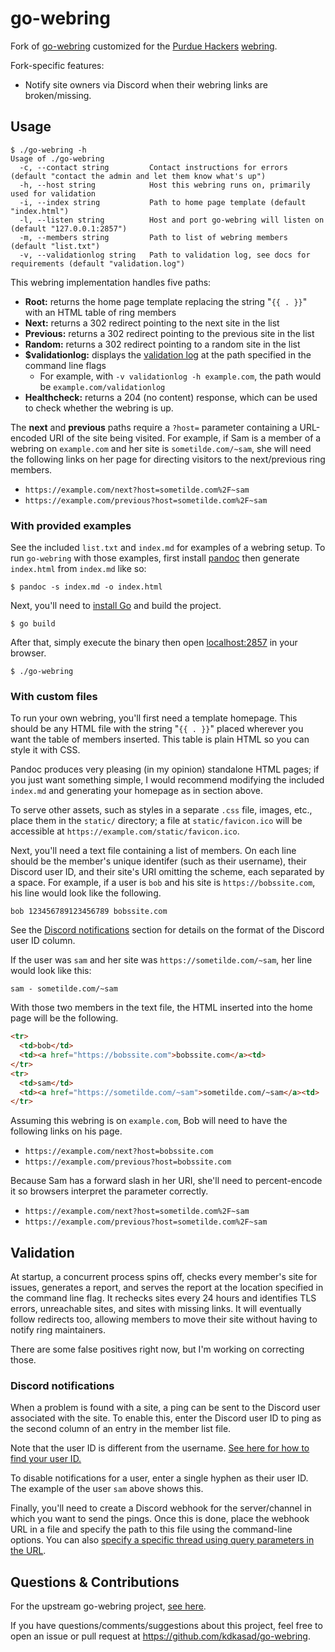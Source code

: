 <!--
Copyright Amolith <amolith@secluded.site>
Copyright (C) 2024 Kian Kasad <kian@kasad.com>

SPDX-License-Identifier: CC0-1.0
-->

# go-webring

Fork of [go-webring][upstream] customized for the [Purdue
Hackers](https://purduehackers.com) [webring](https://ring.purduehackers.com).

Fork-specific features:
- Notify site owners via Discord when their webring links are broken/missing.

## Usage

``` text
$ ./go-webring -h
Usage of ./go-webring
  -c, --contact string         Contact instructions for errors (default "contact the admin and let them know what's up")
  -h, --host string            Host this webring runs on, primarily used for validation
  -i, --index string           Path to home page template (default "index.html")
  -l, --listen string          Host and port go-webring will listen on (default "127.0.0.1:2857")
  -m, --members string         Path to list of webring members (default "list.txt")
  -v, --validationlog string   Path to validation log, see docs for requirements (default "validation.log")
```

This webring implementation handles five paths:
- **Root:** returns the home page template replacing the string "`{{ . }}`" with
  an HTML table of ring members
- **Next:** returns a 302 redirect pointing to the next site in the list
- **Previous:** returns a 302 redirect pointing to the previous site in the list
- **Random:** returns a 302 redirect pointing to a random site in the list
- **\$validationlog:** displays the [validation log](#validation) at the path
  specified in the command line flags
  - For example, with `-v validationlog -h example.com`, the path would be
    `example.com/validationlog`
- **Healthcheck:** returns a 204 (no content) response, which can be used to
  check whether the webring is up.

The **next** and **previous** paths require a `?host=` parameter containing a
URL-encoded URI of the site being visited. For example, if Sam is a member of a
webring on `example.com` and her site is `sometilde.com/~sam`, she will need the
following links on her page for directing visitors to the next/previous ring
members.

- `https://example.com/next?host=sometilde.com%2F~sam`
- `https://example.com/previous?host=sometilde.com%2F~sam`

### With provided examples

See the included `list.txt` and `index.md` for examples of a webring setup. To
run `go-webring` with those examples, first install [pandoc](https://pandoc.org)
then generate `index.html` from `index.md` like so:

``` shell
$ pandoc -s index.md -o index.html
```

Next, you'll need to [install Go](https://go.dev/dl) and build the project.

``` shell
$ go build
```

After that, simply execute the binary then open
[localhost:2857](http://localhost:2857) in your browser.

``` shell
$ ./go-webring
```

### With custom files

To run your own webring, you'll first need a template homepage. This should be
any HTML file with the string "`{{ . }}`" placed wherever you want the table of
members inserted. This table is plain HTML so you can style it with CSS.

Pandoc produces very pleasing (in my opinion) standalone HTML pages; if you just
want something simple, I would recommend modifying the included `index.md` and
generating your homepage as in section above.

To serve other assets, such as styles in a separate `.css` file, images, etc.,
place them in the `static/` directory; a file at `static/favicon.ico` will be
accessible at `https://example.com/static/favicon.ico`.

Next, you'll need a text file containing a list of members. On each line should
be the member's unique identifer (such as their username), their Discord user
ID, and their site's URI omitting the scheme, each separated by a space. For
example, if a user is `bob` and his site is `https://bobssite.com`, his line
would look like the following.

``` text
bob 123456789123456789 bobssite.com
```

See the [Discord notifications](#discord-notifications) section for details on
the format of the Discord user ID column.

If the user was `sam` and her site was `https://sometilde.com/~sam`, her line
would look like this:

``` text
sam - sometilde.com/~sam
```

With those two members in the text file, the HTML inserted into the home page
will be the following.

``` html
<tr>
  <td>bob</td>
  <td><a href="https://bobssite.com">bobssite.com</a><td>
</tr>
<tr>
  <td>sam</td>
  <td><a href="https://sometilde.com/~sam">sometilde.com/~sam</a><td>
</tr>
```

Assuming this webring is on `example.com`, Bob will need to have the following
links on his page.

- `https://example.com/next?host=bobssite.com`
- `https://example.com/previous?host=bobssite.com`

Because Sam has a forward slash in her URI, she'll need to percent-encode it so
browsers interpret the parameter correctly.

- `https://example.com/next?host=sometilde.com%2F~sam`
- `https://example.com/previous?host=sometilde.com%2F~sam`


## Validation

At startup, a concurrent process spins off, checks every member's site for
issues, generates a report, and serves the report at the location specified in
the command line flag. It rechecks sites every 24 hours and identifies TLS
errors, unreachable sites, and sites with missing links. It will eventually
follow redirects too, allowing members to move their site without having to
notify ring maintainers.

There are some false positives right now, but I'm working on correcting those.

### Discord notifications

When a problem is found with a site, a ping can be sent to the Discord user
associated with the site. To enable this, enter the Discord user ID to ping as
the second column of an entry in the member list file.

Note that the user ID is different from the username.
[See here for how to find your user ID.](https://support.discord.com/hc/en-us/articles/206346498-Where-can-I-find-my-User-Server-Message-ID)

To disable notifications for a user, enter a single hyphen as their user ID.
The example of the user `sam` above shows this.

Finally, you'll need to create a Discord webhook for the server/channel in which
you want to send the pings. Once this is done, place the webhook URL in a file
and specify the path to this file using the command-line options. You can also
[specify a specific thread using query parameters in the URL][thread-param].

[thread-param]: https://discord.com/developers/docs/resources/webhook#execute-webhook-query-string-params

## Questions & Contributions
For the upstream go-webring project, [see here][upstream].

If you have questions/comments/suggestions about this project, feel free to open
an issue or pull request at <https://github.com/kdkasad/go-webring>.

[upstream]: https://git.sr.ht/~amolith/go-webring

